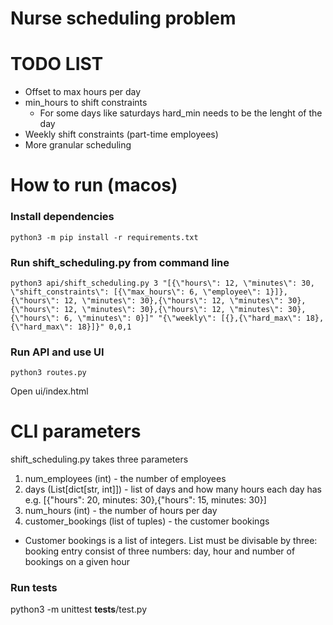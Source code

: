 # Nurse scheduling problem

# TODO LIST

- Offset to max hours per day
- min_hours to shift constraints
  - For some days like saturdays hard_min needs to be the lenght of the day
- Weekly shift constraints (part-time employees)
- More granular scheduling

# How to run (macos)

### Install dependencies

```
python3 -m pip install -r requirements.txt
```

### Run shift_scheduling.py from command line

```
python3 api/shift_scheduling.py 3 "[{\"hours\": 12, \"minutes\": 30, \"shift_constraints\": [{\"max_hours\": 6, \"employee\": 1}]},{\"hours\": 12, \"minutes\": 30},{\"hours\": 12, \"minutes\": 30},{\"hours\": 12, \"minutes\": 30},{\"hours\": 12, \"minutes\": 30},{\"hours\": 6, \"minutes\": 0}]" "{\"weekly\": [{},{\"hard_max\": 18},{\"hard_max\": 18}]}" 0,0,1
```

### Run API and use UI

```
python3 routes.py
```

Open ui/index.html

# CLI parameters

shift_scheduling.py takes three parameters

1. num_employees (int) - the number of employees
2. days (List[dict[str, int]]) - list of days and how many hours each day has e.g. [{"hours": 20, minutes: 30},{"hours": 15, minutes: 30}]
3. num_hours (int) - the number of hours per day
4. customer_bookings (list of tuples) - the customer bookings

- Customer bookings is a list of integers. List must be divisable by three: booking entry consist of three numbers: day, hour and number of bookings on a given hour

### Run tests

python3 -m unittest **tests**/test.py
